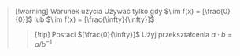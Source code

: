 >[!warning] Warunek użycia
>Używać tylko gdy $\lim f(x) = [\frac{0}{0}]$ lub $\lim f(x) = [\frac{\infty}{\infty}]$
>>[!tip] Postaci $[\frac{0}{\infty}]$
>>Użyj przekształcenia $a\cdot b = a/b^{-1}$

